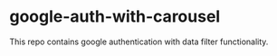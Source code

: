 # google-auth-with-carousel
This repo contains google authentication with data filter functionality.
